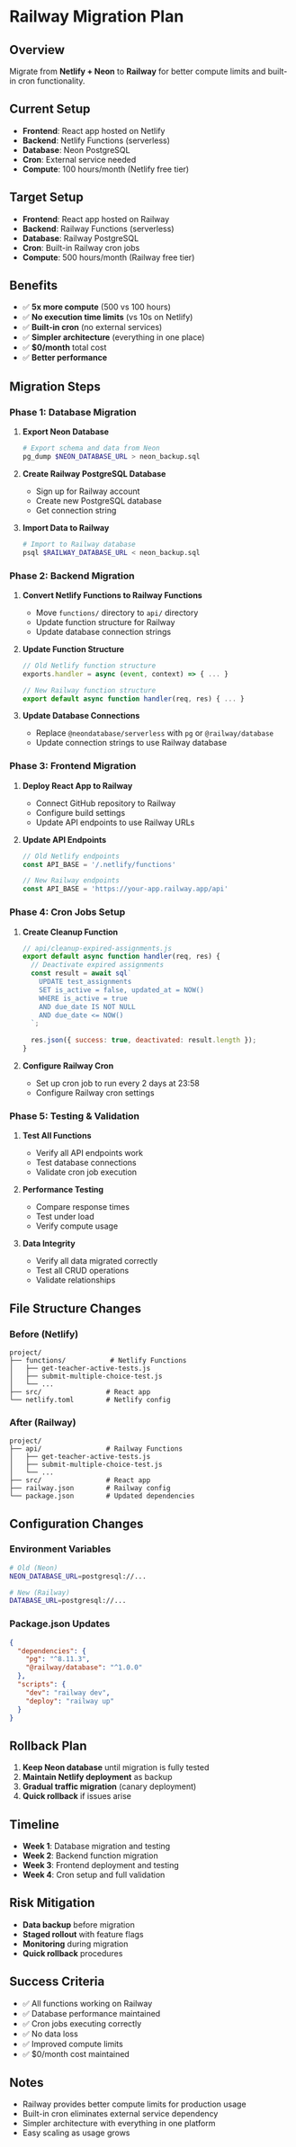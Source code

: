 # Railway Migration Plan

## Overview
Migrate from **Netlify + Neon** to **Railway** for better compute limits and built-in cron functionality.

## Current Setup
- **Frontend**: React app hosted on Netlify
- **Backend**: Netlify Functions (serverless)
- **Database**: Neon PostgreSQL
- **Cron**: External service needed
- **Compute**: 100 hours/month (Netlify free tier)

## Target Setup
- **Frontend**: React app hosted on Railway
- **Backend**: Railway Functions (serverless)
- **Database**: Railway PostgreSQL
- **Cron**: Built-in Railway cron jobs
- **Compute**: 500 hours/month (Railway free tier)

## Benefits
- ✅ **5x more compute** (500 vs 100 hours)
- ✅ **No execution time limits** (vs 10s on Netlify)
- ✅ **Built-in cron** (no external services)
- ✅ **Simpler architecture** (everything in one place)
- ✅ **$0/month** total cost
- ✅ **Better performance**

## Migration Steps

### Phase 1: Database Migration
1. **Export Neon Database**
   ```bash
   # Export schema and data from Neon
   pg_dump $NEON_DATABASE_URL > neon_backup.sql
   ```

2. **Create Railway PostgreSQL Database**
   - Sign up for Railway account
   - Create new PostgreSQL database
   - Get connection string

3. **Import Data to Railway**
   ```bash
   # Import to Railway database
   psql $RAILWAY_DATABASE_URL < neon_backup.sql
   ```

### Phase 2: Backend Migration
1. **Convert Netlify Functions to Railway Functions**
   - Move `functions/` directory to `api/` directory
   - Update function structure for Railway
   - Update database connection strings

2. **Update Function Structure**
   ```javascript
   // Old Netlify function structure
   exports.handler = async (event, context) => { ... }
   
   // New Railway function structure
   export default async function handler(req, res) { ... }
   ```

3. **Update Database Connections**
   - Replace `@neondatabase/serverless` with `pg` or `@railway/database`
   - Update connection strings to use Railway database

### Phase 3: Frontend Migration
1. **Deploy React App to Railway**
   - Connect GitHub repository to Railway
   - Configure build settings
   - Update API endpoints to use Railway URLs

2. **Update API Endpoints**
   ```javascript
   // Old Netlify endpoints
   const API_BASE = '/.netlify/functions'
   
   // New Railway endpoints
   const API_BASE = 'https://your-app.railway.app/api'
   ```

### Phase 4: Cron Jobs Setup
1. **Create Cleanup Function**
   ```javascript
   // api/cleanup-expired-assignments.js
   export default async function handler(req, res) {
     // Deactivate expired assignments
     const result = await sql`
       UPDATE test_assignments 
       SET is_active = false, updated_at = NOW()
       WHERE is_active = true 
       AND due_date IS NOT NULL 
       AND due_date <= NOW()
     `;
     
     res.json({ success: true, deactivated: result.length });
   }
   ```

2. **Configure Railway Cron**
   - Set up cron job to run every 2 days at 23:58
   - Configure Railway cron settings

### Phase 5: Testing & Validation
1. **Test All Functions**
   - Verify all API endpoints work
   - Test database connections
   - Validate cron job execution

2. **Performance Testing**
   - Compare response times
   - Test under load
   - Verify compute usage

3. **Data Integrity**
   - Verify all data migrated correctly
   - Test all CRUD operations
   - Validate relationships

## File Structure Changes

### Before (Netlify)
```
project/
├── functions/           # Netlify Functions
│   ├── get-teacher-active-tests.js
│   ├── submit-multiple-choice-test.js
│   └── ...
├── src/                # React app
└── netlify.toml        # Netlify config
```

### After (Railway)
```
project/
├── api/                # Railway Functions
│   ├── get-teacher-active-tests.js
│   ├── submit-multiple-choice-test.js
│   └── ...
├── src/                # React app
├── railway.json        # Railway config
└── package.json        # Updated dependencies
```

## Configuration Changes

### Environment Variables
```bash
# Old (Neon)
NEON_DATABASE_URL=postgresql://...

# New (Railway)
DATABASE_URL=postgresql://...
```

### Package.json Updates
```json
{
  "dependencies": {
    "pg": "^8.11.3",
    "@railway/database": "^1.0.0"
  },
  "scripts": {
    "dev": "railway dev",
    "deploy": "railway up"
  }
}
```

## Rollback Plan
1. **Keep Neon database** until migration is fully tested
2. **Maintain Netlify deployment** as backup
3. **Gradual traffic migration** (canary deployment)
4. **Quick rollback** if issues arise

## Timeline
- **Week 1**: Database migration and testing
- **Week 2**: Backend function migration
- **Week 3**: Frontend deployment and testing
- **Week 4**: Cron setup and full validation

## Risk Mitigation
- **Data backup** before migration
- **Staged rollout** with feature flags
- **Monitoring** during migration
- **Quick rollback** procedures

## Success Criteria
- ✅ All functions working on Railway
- ✅ Database performance maintained
- ✅ Cron jobs executing correctly
- ✅ No data loss
- ✅ Improved compute limits
- ✅ $0/month cost maintained

## Notes
- Railway provides better compute limits for production usage
- Built-in cron eliminates external service dependency
- Simpler architecture with everything in one platform
- Easy scaling as usage grows
